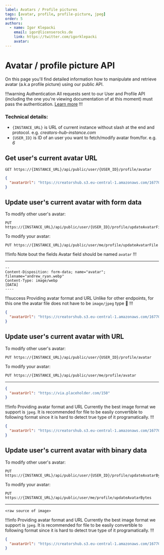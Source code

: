 ```yaml
---
label: Avatars / Profile pictures
tags: [avatar, profile, profile-picture, jpeg]
order: 5
authors:
  - name: Igor Klepacki
    email: igor@licenserocks.de
    link: https://twitter.com/igorklepacki
    avatar:
---
```


# Avatar / profile picture API

On this page you'll find detailed information how to manipulate and retrieve avatar (a.k.a profile picture) using our public API.

!!!warning Authentication
All requests sent to our User and Profile API (including the one you're viewing documentation of at this moment) must pass the authentication. [Learn more](/authorization)
!!!

### Technical details:

- `{INSTANCE_URL}` is URL of current instance without slash at the end and protocol. e.g. _creators-hub-instance.com_
- `{USER_ID}` is ID of an user you want to fetch/modify avatar from/for. e.g. _6_

## Get user's current avatar URL

```
GET https://{INSTANCE_URL}/api/public/user/{USER_ID}/profile/avatar
```

```json Response
{
  "avatarUrl": "https://creatorshub.s3.eu-central-1.amazonaws.com/1677061054831/userAvatars/6/avatar.jpg"
}
```

## Update user's current avatar with form data

To modify other user's avatar:

```
PUT https://{INSTANCE_URL}/api/public/user/{USER_ID}/profile/updateAvatarFile
```

To modify your avatar:

```
PUT https://{INSTANCE_URL}/api/public/user/me/profile/updateAvatarFile
```

!!!info Note bout the fields
Avatar field should be named `avatar`
!!!

---

```Payload (multipart/form-data)
--
Content-Disposition: form-data; name="avatar"; filename="andrew_ryan.webp"
Content-Type: image/webp
[DATA]
----
```

!!!success Providing avatar format and URL
Unlike for other endpoints, for this one the avatar file does not have to be `image/jpeg` type :rocket:
!!!

```json Response
{
  "avatarUrl": "https://creatorshub.s3.eu-central-1.amazonaws.com/1677074922600/userAvatars/6/avatar.jpg"
}
```

## Update user's current avatar with URL

To modify other user's avatar:

```
PUT https://{INSTANCE_URL}/api/public/user/{USER_ID}/profile/avatar
```

To modify your avatar:

```
PUT https://{INSTANCE_URL}/api/public/user/me/profile/avatar
```

---

```json Payload (application/json)
{
  "avatarUrl": "https://via.placeholder.com/150"
}
```

!!!info Providing avatar format and URL
Currently the best image format we support is `jpeg`. It is recommended for file to be easily convertible to following format since it is hard to detect true type of it programatically.
!!!

```json Response
{
  "avatarUrl": "https://creatorshub.s3.eu-central-1.amazonaws.com/1677074922600/userAvatars/6/avatar.jpg"
}
```

## Update user's current avatar with binary data

To modify other user's avatar:

```
PUT https://{INSTANCE_URL}/api/public/user/{USER_ID}/profile/updateAvatarBytes
```

To modify your avatar:

```
PUT https://{INSTANCE_URL}/api/public/user/me/profile/updateAvatarBytes
```

---

```Payload (image/jpeg)
<raw source of image>
```

!!!info Providing avatar format and URL
Currently the best image format we support is `jpeg`. It is recommended for file to be easily convertible to following format since it is hard to detect true type of it programatically.
!!!

```json Response
{
  "avatarUrl": "https://creatorshub.s3.eu-central-1.amazonaws.com/1677074922600/userAvatars/6/avatar.jpg"
}
```
